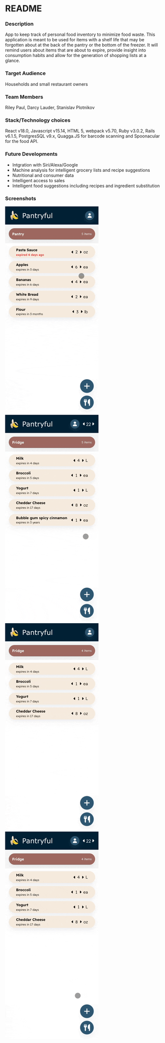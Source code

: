 # README

### Description

App to keep track of personal food inventory to minimize food waste. This application is meant to be used for items with a shelf life that may be forgotten about at the back of the pantry or the bottom of the freezer. It will remind users about items that are about to expire, provide insight into consumption habits and allow for the generation of shopping lists at a glance.

### Target Audience

Households and small restaurant owners

### Team Members

Riley Paul, Darcy Lauder, Stanislav Plotnikov

### Stack/Technology choices

React v18.0, Javascript v15.14, HTML 5, webpack v5.70, Ruby v3.0.2, Rails v6.1.5, PostgresSQL v9.x, Quagga.JS for barcode scanning and Spoonacular for the food API.

### Future Developments

* Intgration with Siri/Alexa/Google
* Machine analysis for intelligent grocery lists and recipe suggestions
* Nutritional and consumer data
* Intelligent access to sales
* Intelligent food suggestions including recipes and ingredient substitution 

### Screenshots

![Adding Food](docs/Adding-Food.gif)
![Adding Location](docs/Adding-Location.gif)
![Recipe Suggestions](docs/Recipe-Suggestion.gif)
![Scanning Food](docs/Scanning-Barcode.gif)

